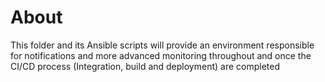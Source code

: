 # About
This folder and its Ansible scripts will provide an environment responsible for notifications and more advanced monitoring throughout and once the CI/CD process (Integration, build and deployment) are completed